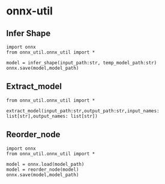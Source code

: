 # onnx-util
## Infer Shape
    import onnx
    from onnx_util.onnx_util import *
    
    model = infer_shape(input_path:str, temp_model_path:str)
    onnx.save(model,model_path)
    
## Extract_model
    from onnx_util.onnx_util import *
    
    extract_model(input_path:str,output_path:str,input_names: list[str],output_names: list[str])
    
## Reorder_node
    import onnx
    from onnx_util.onnx_util import *

    model = onnx.load(model_path)
    model = reorder_node(model)
    onnx.save(model,model_path)

